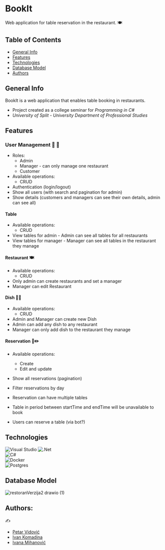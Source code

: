 # BookIt

Web application for table reservation in the restaurant. :plate_with_cutlery:

## Table of Contents

* [General Info](#general-info)
* [Features](#features)
* [Technologies](#technologies)
* [Database Model](#database-model)
* [Authors](#authors)

## General Info

BookIt is a web application that enables table booking in restaurants.

- Project created as a college seminar for *Programming in C#*
- *University of Split - University Department of Professional Studies*

## Features

### User Management 🧑 👩

- Roles:
    - Admin
    - Manager - can only manage one restaurant
    - Customer
- Available operations:
    - CRUD
- Authentication (login/logout)
- Show all users (with search and pagination for admin)
- Show details (customers and managers can see their own details, admin can see all)

#### Table 

- Available operations:
    - CRUD
- View tables for admin - Admin can see all tables for all restaurants
- View tables for manager - Manager can see all tables in the restaurant they manage

#### Restaurant 🍽️

- Available operations:
    - CRUD
- Only admin can create restaurants and set a manager
- Manager can edit Restaurant

#### Dish 🍷🍔

- Available operations:
    - CRUD
- Admin and Manager can create new Dish
- Admin can add any dish to any restaurant
- Manager can only add dish to the restaurant they manage

#### Reservation 📖✏️

- Available operations:
    - Create
    - Edit and update 
- Show all reservations (pagination)
- Filter reservations by day
- Reservation can have multiple tables
- Table in period between startTime and endTime will be unavailable to book

- Users can reserve a table (via bot?)

## Technologies

![Visual Studio](https://img.shields.io/badge/Visual%20Studio-5C2D91.svg?style=for-the-badge&logo=visual-studio&logoColor=white)
![.Net](https://img.shields.io/badge/.NET-5C2D91?style=for-the-badge&logo=.net&logoColor=white)  
![C#](https://img.shields.io/badge/c%23-%23239120.svg?style=for-the-badge&logo=c-sharp&logoColor=white)  
![Docker](https://img.shields.io/badge/docker-%230db7ed.svg?style=for-the-badge&logo=docker&logoColor=white)  
![Postgres](https://img.shields.io/badge/postgres-%23316192.svg?style=for-the-badge&logo=postgresql&logoColor=white)  


## Database Model

![restoranVerzija2 drawio (1)](https://github.com/imihanovic/Sudoku/assets/92686358/763d83c5-e441-4f6d-b692-94765af417c2)


## Authors:
✍️ 

* [Petar Vidović](https://github.com/Petar1107)
* [Ivan Komadina](https://github.com/IvanKomadina)
* [Ivana Mihanović](https://github.com/imihanovic)

